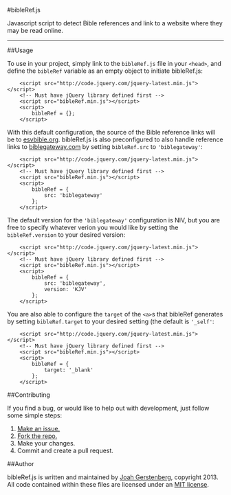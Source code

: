 #bibleRef.js

Javascript script to detect Bible references and link to a website where they may be read online.

---

##Usage

To use in your project, simply link to the `bibleRef.js` file in your `<head>`, and define the `bibleRef` variable as an empty object to initiate bibleRef.js:

```
	<script src="http://code.jquery.com/jquery-latest.min.js"></script> 
	<!-- Must have jQuery library defined first -->
	<script src="bibleRef.min.js"></script>
	<script>
		bibleRef = {};
	</script>
```

With this default configuration, the source of the Bible reference links will be to [esvbible.org](http://www.esvbible.org/). bibleRef.js is also preconfigured to also handle reference links to [biblegateway.com](http://www.biblegateway.com/) by setting `bibleRef.src` to `'biblegateway'`:

```
	<script src="http://code.jquery.com/jquery-latest.min.js"></script> 
	<!-- Must have jQuery library defined first -->
	<script src="bibleRef.min.js"></script>
	<script>
		bibleRef = {
			src: 'biblegateway'
		};
	</script>
```

The default version for the `'biblegateway'` configuration is NIV, but you are free to specify whatever verion you would like by setting the `bibleRef.version` to your desired version:

```
	<script src="http://code.jquery.com/jquery-latest.min.js"></script> 
	<!-- Must have jQuery library defined first -->
	<script src="bibleRef.min.js"></script>
	<script>
		bibleRef = {
			src: 'biblegateway',
			version: 'KJV'
		};
	</script>
```

You are also able to configure the `target` of the `<a>`s that bibleRef generates by setting `bibleRef.target` to your desired setting (the default is `'_self'`:

```
	<script src="http://code.jquery.com/jquery-latest.min.js"></script> 
	<!-- Must have jQuery library defined first -->
	<script src="bibleRef.min.js"></script>
	<script>
		bibleRef = {
			target: '_blank'
		};
	</script>
```

##Contributing

If you find a bug, or would like to help out with development, just follow some simple steps:

  1. [Make an issue.](https://github.com/JoahG/bibleRef.js/issues/new)
  2. [Fork the repo.](https://github.com/JoahG/bibleRef.js/fork)
  3. Make your changes.
  4. Commit and create a pull request.

##Author

bibleRef.js is written and maintained by [Joah Gerstenberg](http://www.joahg.com), copyright 2013. All code contained within these files are licensed under an [MIT license](https://github.com/JoahG/bibleRef.js/blob/master/MIT-LICENSE).
